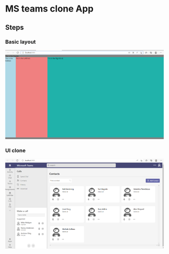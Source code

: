 # MS teams clone App



## Steps

### Basic layout
![layout](public/imgs/1_layout.png?raw=true "layout")

### UI clone
![UI_clone](public/imgs/Final_UI.png?raw=true "UI_clone")

